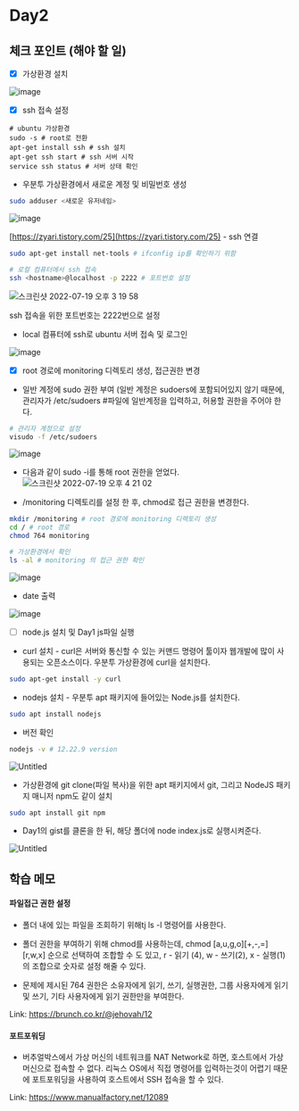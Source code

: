 # Day2

## 체크 포인트 (해야 할 일)

- [x] 가상환경 설치

![image](https://user-images.githubusercontent.com/64758931/179688073-00f8e513-9a81-4765-b4d0-c5ec7d9da93d.png)

- [x] ssh 접속 설정

```shell
# ubuntu 가상환경
sudo -s # root로 전환
apt-get install ssh # ssh 설치
apt-get ssh start # ssh 서버 시작
service ssh status # 서버 상태 확인
```

- 우분투 가상환경에서 새로운 계정 및 비밀번호 생성

```bash
sudo adduser <새로운 유저네임>
```

![image](https://user-images.githubusercontent.com/64758931/179688241-dd50f4f9-422f-4d8c-9a77-fa930f41434b.png)

[https://zyari.tistory.com/25](https://zyari.tistory.com/25) - ssh 연결

```bash
sudo apt-get install net-tools # ifconfig ip를 확인하기 위함
```

```bash
# 로컬 컴퓨터에서 ssh 접속
ssh <hostname>@localhost -p 2222 # 포트번호 설정
```

![스크린샷 2022-07-19 오후 3 19 58](https://user-images.githubusercontent.com/64758931/179688362-4d4190c6-4e17-4f31-8ab2-1d87349bfa84.png)

ssh 접속을 위한 포트번호는 2222번으로 설정

- local 컴퓨터에 ssh로 ubuntu 서버 접속 및 로그인

![image](https://user-images.githubusercontent.com/64758931/179688762-34e56293-dbfe-41bd-9e76-79b8b7cc66b2.png)

- [x] root 경로에 monitoring 디렉토리 생성, 접근권한 변경
- 일반 계정에 sudo 권한 부여 (일반 계정은 sudoers에 포함되어있지 않기 때문에, 관리자가 /etc/sudoers #파일에 일반계정을 입력하고, 허용할 권한을 주어야 한다.

```bash
# 관리자 계정으로 설정
visudo -f /etc/sudoers
```

![image](https://user-images.githubusercontent.com/64758931/179698755-bcb5640b-c399-4887-99b8-4e826b25d142.png)

- 다음과 같이 sudo -i를 통해 root 권한을 얻었다.
  ![스크린샷 2022-07-19 오후 4 21 02](https://user-images.githubusercontent.com/64758931/179698827-c78f2008-3793-4892-a11f-c5233745b533.png)

- /monitoring 디렉토리를 설정 한 후, chmod로 접근 권한을 변경한다.

```bash
mkdir /monitoring # root 경로에 monitoring 디렉토리 생성
cd / # root 경로
chmod 764 monitoring

# 가상환경에서 확인
ls -al # monitoring 의 접근 권한 확인
```

![image](https://user-images.githubusercontent.com/64758931/179698989-2296abbf-acb5-4a25-abe0-6da9a066165f.png)

- date 출력

![image](https://user-images.githubusercontent.com/64758931/179699032-cae219c3-6674-485b-99b4-9a836b5a833d.png)

- [ ] node.js 설치 및 Day1 js파일 실행
- curl 설치 - curl은 서버와 통신할 수 있는 커맨드 명령어 툴이자 웹개발에 많이 사용되는 오픈소스이다. 우분투 가상환경에 curl을 설치한다.

```bash
sudo apt-get install -y curl
```

- nodejs 설치 - 우분투 apt 패키지에 들어있는 Node.js를 설치한다.

```bash
sudo apt install nodejs
```

- 버전 확인

```bash
nodejs -v # 12.22.9 version
```

![Untitled](Day%202%20%E1%84%92%E1%85%A1%E1%86%A8%E1%84%89%E1%85%B3%E1%86%B8%20%E1%84%86%E1%85%A6%E1%84%86%E1%85%A9%205273d592436c4d6b95369d57d29dcc2d/Untitled%208.png)

- 가상환경에 git clone(파일 복사)을 위한 apt 패키지에서 git, 그리고 NodeJS 패키지 매니저 npm도 같이 설치

```bash
sudo apt install git npm
```

- Day1의 gist를 클론을 한 뒤, 해당 폴더에 node index.js로 실행시켜준다.

![Untitled](Day%202%20%E1%84%92%E1%85%A1%E1%86%A8%E1%84%89%E1%85%B3%E1%86%B8%20%E1%84%86%E1%85%A6%E1%84%86%E1%85%A9%205273d592436c4d6b95369d57d29dcc2d/Untitled%209.png)

## 학습 메모

#### 파일접근 권한 설정

- 폴더 내에 있는 파일을 조회하기 위해tj ls -l 명령어를 사용한다.

- 폴더 권한을 부여하기 위해 chmod를 사용하는데, chmod [a,u,g,o][+,-,=][r,w,x] 순으로 선택하여 조합할 수 도 있고, r - 읽기 (4), w - 쓰기(2), x - 실행(1) 의 조합으로 숫자로 설정 해줄 수 있다.
- 문제에 제시된 764 권한은 소유자에게 읽기, 쓰기, 실행권한, 그룹 사용자에게 읽기 및 쓰기, 기타 사용자에게 읽기 권한만을 부여한다.

Link: https://brunch.co.kr/@jehovah/12

#### 포트포워딩

- 버추얼박스에서 가상 머신의 네트워크를 NAT Network로 하면, 호스트에서 가상머신으로 접속할 수 없다. 리눅스 OS에서 직접 명령어를 입력하는것이 어렵기 때문에 포트포워딩을 사용하여 호스트에서 SSH 접속을 할 수 있다.

Link: https://www.manualfactory.net/12089
